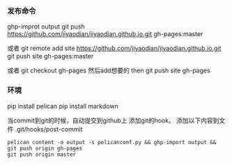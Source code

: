 ### 发布命令

ghp-improt output
git push https://github.com/jiyaodian/jiyaodian.github.io.git gh-pages:master


或者
git remote add site https://github.com/jiyaodian/jiyaodian.github.io.git
git push site gh-pages:master


或者
git checkout gh-pages
然后add想要的
then git push site gh-pages


### 环境
pip install pelican
pip install markdown


当commit到git的时候，自动提交到github上
添加git的hook。
添加以下内容到文件 .git/hooks/post-commit
```shell
pelican content -o output -s pelicanconf.py && ghp-import output && git push origin gh-pages
git push origin master
```
